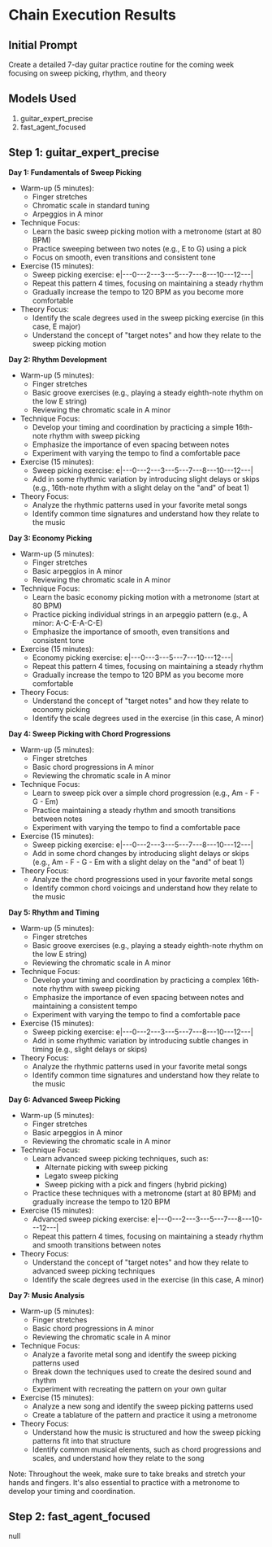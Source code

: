 # Chain Execution Results

## Initial Prompt

Create a detailed 7-day guitar practice routine for the coming week focusing on sweep picking, rhythm, and theory

## Models Used

1. guitar_expert_precise
2. fast_agent_focused

## Step 1: guitar_expert_precise

**Day 1: Fundamentals of Sweep Picking**

* Warm-up (5 minutes):
	+ Finger stretches
	+ Chromatic scale in standard tuning
	+ Arpeggios in A minor
* Technique Focus:
	+ Learn the basic sweep picking motion with a metronome (start at 80 BPM)
	+ Practice sweeping between two notes (e.g., E to G) using a pick
	+ Focus on smooth, even transitions and consistent tone
* Exercise (15 minutes):
	+ Sweep picking exercise: e|---0---2---3---5---7---8---10---12---|
	+ Repeat this pattern 4 times, focusing on maintaining a steady rhythm
	+ Gradually increase the tempo to 120 BPM as you become more comfortable
* Theory Focus:
	+ Identify the scale degrees used in the sweep picking exercise (in this case, E major)
	+ Understand the concept of "target notes" and how they relate to the sweep picking motion

**Day 2: Rhythm Development**

* Warm-up (5 minutes):
	+ Finger stretches
	+ Basic groove exercises (e.g., playing a steady eighth-note rhythm on the low E string)
	+ Reviewing the chromatic scale in A minor
* Technique Focus:
	+ Develop your timing and coordination by practicing a simple 16th-note rhythm with sweep picking
	+ Emphasize the importance of even spacing between notes
	+ Experiment with varying the tempo to find a comfortable pace
* Exercise (15 minutes):
	+ Sweep picking exercise: e|---0---2---3---5---7---8---10---12---|
	+ Add in some rhythmic variation by introducing slight delays or skips (e.g., 16th-note rhythm with a slight delay on the "and" of beat 1)
* Theory Focus:
	+ Analyze the rhythmic patterns used in your favorite metal songs
	+ Identify common time signatures and understand how they relate to the music

**Day 3: Economy Picking**

* Warm-up (5 minutes):
	+ Finger stretches
	+ Basic arpeggios in A minor
	+ Reviewing the chromatic scale in A minor
* Technique Focus:
	+ Learn the basic economy picking motion with a metronome (start at 80 BPM)
	+ Practice picking individual strings in an arpeggio pattern (e.g., A minor: A-C-E-A-C-E)
	+ Emphasize the importance of smooth, even transitions and consistent tone
* Exercise (15 minutes):
	+ Economy picking exercise: e|---0---3---5---7---10---12---|
	+ Repeat this pattern 4 times, focusing on maintaining a steady rhythm
	+ Gradually increase the tempo to 120 BPM as you become more comfortable
* Theory Focus:
	+ Understand the concept of "target notes" and how they relate to economy picking
	+ Identify the scale degrees used in the exercise (in this case, A minor)

**Day 4: Sweep Picking with Chord Progressions**

* Warm-up (5 minutes):
	+ Finger stretches
	+ Basic chord progressions in A minor
	+ Reviewing the chromatic scale in A minor
* Technique Focus:
	+ Learn to sweep pick over a simple chord progression (e.g., Am - F - G - Em)
	+ Practice maintaining a steady rhythm and smooth transitions between notes
	+ Experiment with varying the tempo to find a comfortable pace
* Exercise (15 minutes):
	+ Sweep picking exercise: e|---0---2---3---5---7---8---10---12---|
	+ Add in some chord changes by introducing slight delays or skips (e.g., Am - F - G - Em with a slight delay on the "and" of beat 1)
* Theory Focus:
	+ Analyze the chord progressions used in your favorite metal songs
	+ Identify common chord voicings and understand how they relate to the music

**Day 5: Rhythm and Timing**

* Warm-up (5 minutes):
	+ Finger stretches
	+ Basic groove exercises (e.g., playing a steady eighth-note rhythm on the low E string)
	+ Reviewing the chromatic scale in A minor
* Technique Focus:
	+ Develop your timing and coordination by practicing a complex 16th-note rhythm with sweep picking
	+ Emphasize the importance of even spacing between notes and maintaining a consistent tempo
	+ Experiment with varying the tempo to find a comfortable pace
* Exercise (15 minutes):
	+ Sweep picking exercise: e|---0---2---3---5---7---8---10---12---|
	+ Add in some rhythmic variation by introducing subtle changes in timing (e.g., slight delays or skips)
* Theory Focus:
	+ Analyze the rhythmic patterns used in your favorite metal songs
	+ Identify common time signatures and understand how they relate to the music

**Day 6: Advanced Sweep Picking**

* Warm-up (5 minutes):
	+ Finger stretches
	+ Basic arpeggios in A minor
	+ Reviewing the chromatic scale in A minor
* Technique Focus:
	+ Learn advanced sweep picking techniques, such as:
		- Alternate picking with sweep picking
		- Legato sweep picking
		- Sweep picking with a pick and fingers (hybrid picking)
	+ Practice these techniques with a metronome (start at 80 BPM) and gradually increase the tempo to 120 BPM
* Exercise (15 minutes):
	+ Advanced sweep picking exercise: e|---0---2---3---5---7---8---10---12---|
	+ Repeat this pattern 4 times, focusing on maintaining a steady rhythm and smooth transitions between notes
* Theory Focus:
	+ Understand the concept of "target notes" and how they relate to advanced sweep picking techniques
	+ Identify the scale degrees used in the exercise (in this case, A minor)

**Day 7: Music Analysis**

* Warm-up (5 minutes):
	+ Finger stretches
	+ Basic chord progressions in A minor
	+ Reviewing the chromatic scale in A minor
* Technique Focus:
	+ Analyze a favorite metal song and identify the sweep picking patterns used
	+ Break down the techniques used to create the desired sound and rhythm
	+ Experiment with recreating the pattern on your own guitar
* Exercise (15 minutes):
	+ Analyze a new song and identify the sweep picking patterns used
	+ Create a tablature of the pattern and practice it using a metronome
* Theory Focus:
	+ Understand how the music is structured and how the sweep picking patterns fit into that structure
	+ Identify common musical elements, such as chord progressions and scales, and understand how they relate to the song

Note: Throughout the week, make sure to take breaks and stretch your hands and fingers. It's also essential to practice with a metronome to develop your timing and coordination.

## Step 2: fast_agent_focused

null

